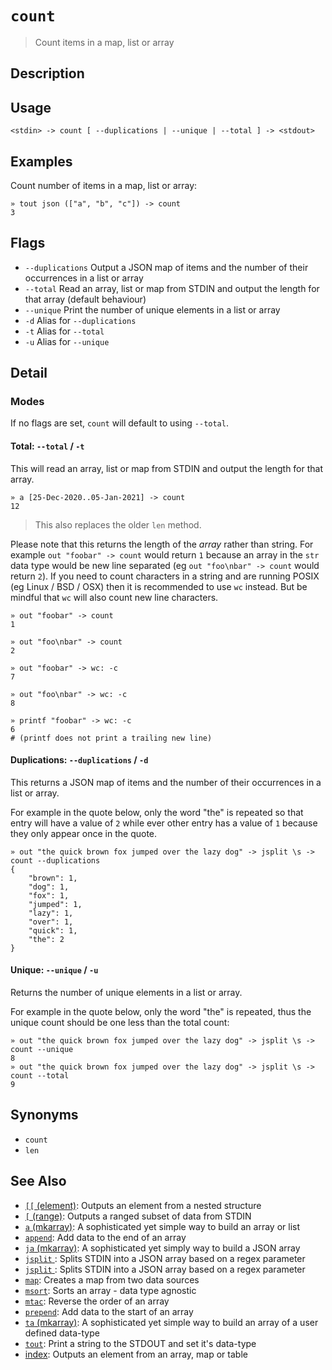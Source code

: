 # `count`

> Count items in a map, list or array

## Description



## Usage

```
<stdin> -> count [ --duplications | --unique | --total ] -> <stdout>
```

## Examples

Count number of items in a map, list or array:

```
» tout json (["a", "b", "c"]) -> count 
3
```

## Flags

* `--duplications`
    Output a JSON map of items and the number of their occurrences in a list or array
* `--total`
    Read an array, list or map from STDIN and output the length for that array (default behaviour)
* `--unique`
    Print the number of unique elements in a list or array
* `-d`
    Alias for `--duplications`
* `-t`
    Alias for `--total`
* `-u`
    Alias for `--unique`

## Detail

### Modes

If no flags are set, `count` will default to using `--total`.

#### Total: `--total` / `-t`

This will read an array, list or map from STDIN and output the length for
that array.

```
» a [25-Dec-2020..05-Jan-2021] -> count 
12
```

> This also replaces the older `len` method.

Please note that this returns the length of the _array_ rather than string.
For example `out "foobar" -> count` would return `1` because an array in the
`str` data type would be new line separated (eg `out "foo\nbar" -> count`
would return `2`). If you need to count characters in a string and are
running POSIX (eg Linux / BSD / OSX) then it is recommended to use `wc`
instead. But be mindful that `wc` will also count new line characters.

```
» out "foobar" -> count
1

» out "foo\nbar" -> count
2

» out "foobar" -> wc: -c
7

» out "foo\nbar" -> wc: -c
8

» printf "foobar" -> wc: -c
6
# (printf does not print a trailing new line)
```

#### Duplications: `--duplications` / `-d`

This returns a JSON map of items and the number of their occurrences in a list
or array.

For example in the quote below, only the word "the" is repeated so that entry
will have a value of `2` while ever other entry has a value of `1` because they
only appear once in the quote.

```
» out "the quick brown fox jumped over the lazy dog" -> jsplit \s -> count --duplications
{
    "brown": 1,
    "dog": 1,
    "fox": 1,
    "jumped": 1,
    "lazy": 1,
    "over": 1,
    "quick": 1,
    "the": 2
}
```

#### Unique: `--unique` / `-u`

Returns the number of unique elements in a list or array.

For example in the quote below, only the word "the" is repeated, thus the
unique count should be one less than the total count:

```
» out "the quick brown fox jumped over the lazy dog" -> jsplit \s -> count --unique
8
» out "the quick brown fox jumped over the lazy dog" -> jsplit \s -> count --total
9
```

## Synonyms

* `count`
* `len`


## See Also

* [`[[` (element)](../commands/element.md):
  Outputs an element from a nested structure
* [`[` (range)](../commands/range.md):
  Outputs a ranged subset of data from STDIN
* [`a` (mkarray)](../commands/a.md):
  A sophisticated yet simple way to build an array or list
* [`append`](../commands/append.md):
  Add data to the end of an array
* [`ja` (mkarray)](../commands/ja.md):
  A sophisticated yet simply way to build a JSON array
* [`jsplit` ](../commands/jsplit.md):
  Splits STDIN into a JSON array based on a regex parameter
* [`jsplit` ](../commands/jsplit.md):
  Splits STDIN into a JSON array based on a regex parameter
* [`map`](../commands/map.md):
  Creates a map from two data sources
* [`msort`](../commands/msort.md):
  Sorts an array - data type agnostic
* [`mtac`](../commands/mtac.md):
  Reverse the order of an array
* [`prepend`](../commands/prepend.md):
  Add data to the start of an array
* [`ta` (mkarray)](../commands/ta.md):
  A sophisticated yet simple way to build an array of a user defined data-type
* [`tout`](../commands/tout.md):
  Print a string to the STDOUT and set it's data-type
* [index](../commands/item-index.md):
  Outputs an element from an array, map or table